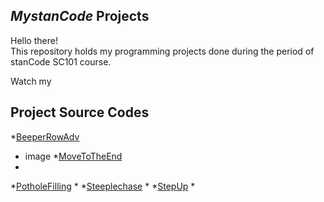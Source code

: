 ## *MystanCode* Projects
Hello there!\
This repository holds my programming projects done during the period of stanCode SC101 course.

Watch my 

## Project Source Codes
*[BeeperRowAdv](https://github.com/dsvdsvsdbasdb/MystanCode/blob/main/MystanCodeProJect/BeeperRowAdv.py)
 * image
*[MoveToTheEnd](https://github.com/dsvdsvsdbasdb/MystanCode/blob/main/MystanCodeProJect/MoveToTheEnd.py)
 *
*[PotholeFilling](https://github.com/dsvdsvsdbasdb/MystanCode/blob/main/MystanCodeProJect/PotholeFilling.py)
 *
*[Steeplechase](https://github.com/dsvdsvsdbasdb/MystanCode/blob/main/MystanCodeProJect/Steeplechase.py)
 *
*[StepUp](https://github.com/dsvdsvsdbasdb/MystanCode/blob/main/MystanCodeProJect/StepUp.py)
 *

